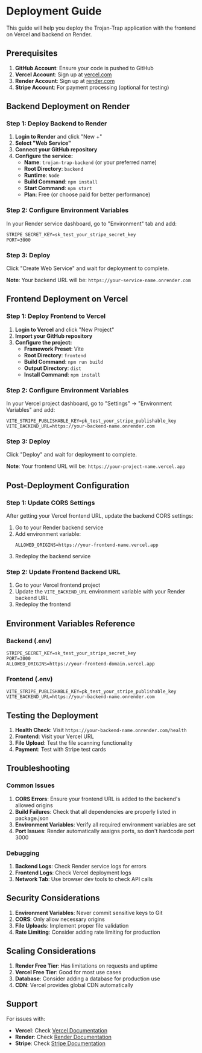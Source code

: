 # Deployment Guide

This guide will help you deploy the Trojan-Trap application with the frontend on Vercel and backend on Render.

## Prerequisites

1. **GitHub Account**: Ensure your code is pushed to GitHub
2. **Vercel Account**: Sign up at [vercel.com](https://vercel.com)
3. **Render Account**: Sign up at [render.com](https://render.com)
4. **Stripe Account**: For payment processing (optional for testing)

## Backend Deployment on Render

### Step 1: Deploy Backend to Render

1. **Login to Render** and click "New +"
2. **Select "Web Service"**
3. **Connect your GitHub repository**
4. **Configure the service:**
   - **Name**: `trojan-trap-backend` (or your preferred name)
   - **Root Directory**: `backend`
   - **Runtime**: `Node`
   - **Build Command**: `npm install`
   - **Start Command**: `npm start`
   - **Plan**: Free (or choose paid for better performance)

### Step 2: Configure Environment Variables

In your Render service dashboard, go to "Environment" tab and add:

```
STRIPE_SECRET_KEY=sk_test_your_stripe_secret_key
PORT=3000
```

### Step 3: Deploy

Click "Create Web Service" and wait for deployment to complete.

**Note**: Your backend URL will be: `https://your-service-name.onrender.com`

## Frontend Deployment on Vercel

### Step 1: Deploy Frontend to Vercel

1. **Login to Vercel** and click "New Project"
2. **Import your GitHub repository**
3. **Configure the project:**
   - **Framework Preset**: Vite
   - **Root Directory**: `frontend`
   - **Build Command**: `npm run build`
   - **Output Directory**: `dist`
   - **Install Command**: `npm install`

### Step 2: Configure Environment Variables

In your Vercel project dashboard, go to "Settings" → "Environment Variables" and add:

```
VITE_STRIPE_PUBLISHABLE_KEY=pk_test_your_stripe_publishable_key
VITE_BACKEND_URL=https://your-backend-name.onrender.com
```

### Step 3: Deploy

Click "Deploy" and wait for deployment to complete.

**Note**: Your frontend URL will be: `https://your-project-name.vercel.app`

## Post-Deployment Configuration

### Step 1: Update CORS Settings

After getting your Vercel frontend URL, update the backend CORS settings:

1. Go to your Render backend service
2. Add environment variable:
   ```
   ALLOWED_ORIGINS=https://your-frontend-name.vercel.app
   ```
3. Redeploy the backend service

### Step 2: Update Frontend Backend URL

1. Go to your Vercel frontend project
2. Update the `VITE_BACKEND_URL` environment variable with your Render backend URL
3. Redeploy the frontend

## Environment Variables Reference

### Backend (.env)
```env
STRIPE_SECRET_KEY=sk_test_your_stripe_secret_key
PORT=3000
ALLOWED_ORIGINS=https://your-frontend-domain.vercel.app
```

### Frontend (.env)
```env
VITE_STRIPE_PUBLISHABLE_KEY=pk_test_your_stripe_publishable_key
VITE_BACKEND_URL=https://your-backend-name.onrender.com
```

## Testing the Deployment

1. **Health Check**: Visit `https://your-backend-name.onrender.com/health`
2. **Frontend**: Visit your Vercel URL
3. **File Upload**: Test the file scanning functionality
4. **Payment**: Test with Stripe test cards

## Troubleshooting

### Common Issues

1. **CORS Errors**: Ensure your frontend URL is added to the backend's allowed origins
2. **Build Failures**: Check that all dependencies are properly listed in package.json
3. **Environment Variables**: Verify all required environment variables are set
4. **Port Issues**: Render automatically assigns ports, so don't hardcode port 3000

### Debugging

1. **Backend Logs**: Check Render service logs for errors
2. **Frontend Logs**: Check Vercel deployment logs
3. **Network Tab**: Use browser dev tools to check API calls

## Security Considerations

1. **Environment Variables**: Never commit sensitive keys to Git
2. **CORS**: Only allow necessary origins
3. **File Uploads**: Implement proper file validation
4. **Rate Limiting**: Consider adding rate limiting for production

## Scaling Considerations

1. **Render Free Tier**: Has limitations on requests and uptime
2. **Vercel Free Tier**: Good for most use cases
3. **Database**: Consider adding a database for production use
4. **CDN**: Vercel provides global CDN automatically

## Support

For issues with:
- **Vercel**: Check [Vercel Documentation](https://vercel.com/docs)
- **Render**: Check [Render Documentation](https://render.com/docs)
- **Stripe**: Check [Stripe Documentation](https://stripe.com/docs)
